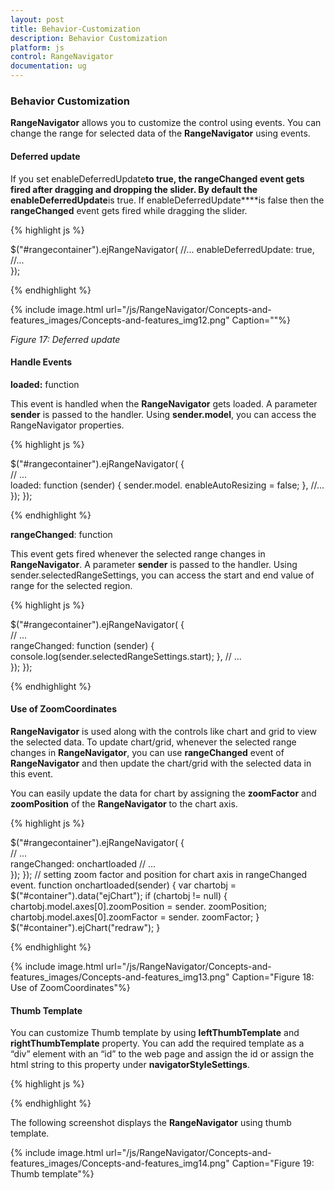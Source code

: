 ```yaml
---
layout: post
title: Behavior-Customization
description: Behavior Customization
platform: js
control: RangeNavigator
documentation: ug
---
```


### Behavior Customization

**RangeNavigator** allows you to customize the control using events. You can change the range for selected data of the **RangeNavigator** using events.

#### Deferred update

If you set enableDeferredUpdate****to true, the **rangeChanged** event gets fired after dragging and dropping the slider. By default the enableDeferredUpdate****is true. If enableDeferredUpdate****is false then the **rangeChanged** event gets fired while dragging the slider.


{% highlight js %}


$("#rangecontainer").ejRangeNavigator(
   //...
        enableDeferredUpdate: true,
   //...	
  });


{% endhighlight %}


{% include image.html url="/js/RangeNavigator/Concepts-and-features_images/Concepts-and-features_img12.png" Caption=""%}

_Figure 17: Deferred update_


#### Handle Events

**loaded:** function

This event is handled when the **RangeNavigator** gets loaded. A parameter **sender** is passed to the handler. Using **sender.model**, you can access the RangeNavigator properties. 

{% highlight js %}


$("#rangecontainer").ejRangeNavigator(
               {   
                   // ...             
                        loaded: function (sender) {
                     sender.model. enableAutoResizing = false;
                    },
         //...
                    });
        });         


{% endhighlight %}


**rangeChanged**: function

This event gets fired whenever the selected range changes in **RangeNavigator**. A parameter **sender** is passed to the handler. Using sender.selectedRangeSettings, you can access the start and end value of range for the selected region. 

{% highlight js %}


$("#rangecontainer").ejRangeNavigator(
               {   
                   // ...             
                        rangeChanged: function (sender) {
                    console.log(sender.selectedRangeSettings.start);
                    },
                   // ...             
                    });
        });


{% endhighlight %}

#### Use of ZoomCoordinates

**RangeNavigator** is used along with the controls like chart and grid to view the selected data. To update chart/grid, whenever the selected range changes in **RangeNavigator**, you can use **rangeChanged** event of **RangeNavigator** and then update the chart/grid with the selected data in this event. 

You can easily update the data for chart by assigning the **zoomFactor** and **zoomPosition** of the **RangeNavigator** to the chart axis.

{% highlight js %}


$("#rangecontainer").ejRangeNavigator(
               {   
                   // ...             
                          rangeChanged: onchartloaded
                   // ...             
                    });
        });
       // setting zoom factor and position for chart axis in rangeChanged event.
  function onchartloaded(sender) {
         var chartobj = $("#container").data("ejChart");
         if (chartobj != null) {
           chartobj.model.axes[0].zoomPosition = sender. zoomPosition;                                                               
           chartobj.model.axes[0].zoomFactor = sender. zoomFactor;
            }
            $("#container").ejChart("redraw");
     }


{% endhighlight %}



{% include image.html url="/js/RangeNavigator/Concepts-and-features_images/Concepts-and-features_img13.png" Caption="Figure 18: Use of ZoomCoordinates"%}

#### Thumb Template

You can customize Thumb template by using **leftThumbTemplate** and **rightThumbTemplate** property. You can add the required template as a “div” element with an “id” to the web page and assign the id or assign the html string to this property under **navigatorStyleSettings**.

{% highlight js %}

 
<script type="text/x-jsrender" id="left" >
           <svg height="24" width="32" style="fill:#DD4A4A;stroke:black;">
                <path d="M2 2 L2 22 L22 22 L32 12 L22 2 Z" />
           </svg>
</script>
<script type="text/x-jsrender" id="right">
           <svg height="24" width="32" style="fill:#DD4A4A;stroke:black; ">
               <path d="M2 12 L12 22 L32 22 L32 2 L12 2 Z" />
           </svg>
</script>
<script type="text/javascript" language="javascript">
           $(function () {
                $("#scrollcontent").ejRangeNavigator({
               // ...             
                    navigatorStyleSettings: {
                          leftThumbTemplate: 'left',
                          rightThumbTemplate: 'right',
                    },
               // ...   
             });
          });
</script>


{% endhighlight %}



The following screenshot displays the **RangeNavigator** using thumb template.

{% include image.html url="/js/RangeNavigator/Concepts-and-features_images/Concepts-and-features_img14.png" Caption="Figure 19: Thumb template"%}
